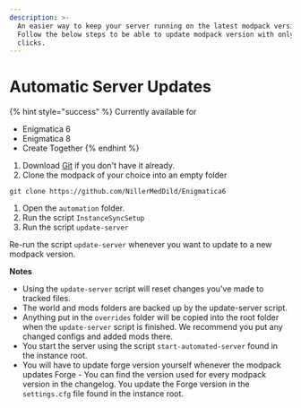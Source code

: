 ```yaml
---
description: >-
  An easier way to keep your server running on the latest modpack version.
  Follow the below steps to be able to update modpack version with only a few
  clicks.
---
```


# Automatic Server Updates

{% hint style="success" %}
Currently available for

* Enigmatica 6
* Enigmatica 8
* Create Together
{% endhint %}

1. Download [Git](https://git-scm.com/downloads) if you don't have it already.
2. Clone the modpack of your choice into an empty folder

```
git clone https://github.com/NillerMedDild/Enigmatica6
```

1. Open the `automation` folder.
2. Run the script `InstanceSyncSetup`
3. Run the script `update-server`

Re-run the script `update-server` whenever you want to update to a new modpack version.

**Notes**

* Using the `update-server` script will reset changes you've made to tracked files.
* The world and mods folders are backed up by the update-server script.
* Anything put in the `overrides` folder will be copied into the root folder when the `update-server` script is finished. We recommend you put any changed configs and added mods there.
* You start the server using the script `start-automated-server` found in the instance root.
* You will have to update forge version yourself whenever the modpack updates Forge - You can find the version used for every modpack version in the changelog. You update the Forge version in the `settings.cfg` file found in the instance root.
